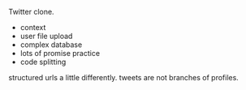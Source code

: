 Twitter clone.

- context
- user file upload
- complex database
- lots of promise practice
- code splitting

structured urls a little differently. tweets are not branches of profiles.